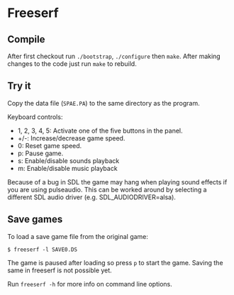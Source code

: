 Freeserf
========

Compile
-------
After first checkout run `./bootstrap`, `./configure` then `make`. After making changes to the code just run `make` to rebuild.


Try it
------
Copy the data file (`SPAE.PA`) to the same directory as the program.

Keyboard controls:

* 1, 2, 3, 4, 5: Activate one of the five buttons in the panel.
* +/-: Increase/decrease game speed.
* 0: Reset game speed.
* p: Pause game.
* s: Enable/disable sounds playback
* m: Enable/disable music playback

Because of a bug in SDL the game may hang when playing sound effects if you are using pulseaudio. This can be worked around by selecting a different SDL audio driver (e.g. SDL_AUDIODRIVER=alsa).


Save games
----------
To load a save game file from the original game:

`$ freeserf -l SAVE0.DS`

The game is paused after loading so press `p` to start the game. Saving the same in freeserf is not possible yet.

Run `freeserf -h` for more info on command line options.
